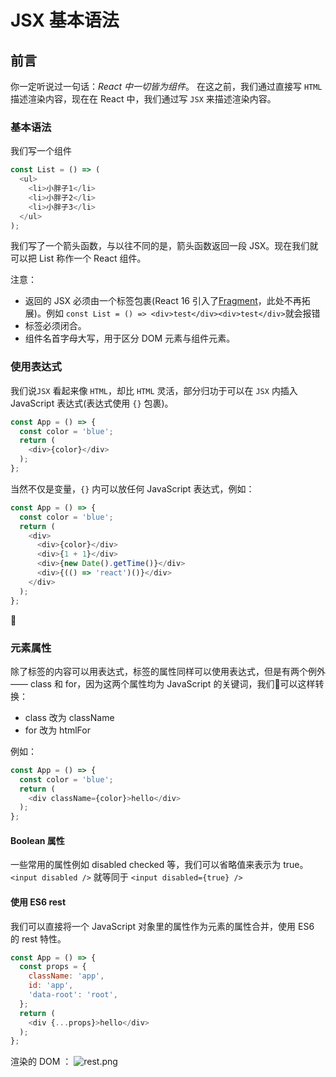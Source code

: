 # JSX 基本语法

## 前言

你一定听说过一句话：*React 中一切皆为组件*。
在这之前，我们通过直接写 `HTML` 描述渲染内容，现在在 React 中，我们通过写 `JSX` 来描述渲染内容。

### 基本语法

我们写一个组件
```js
const List = () => (
  <ul>
    <li>小胖子1</li>
    <li>小胖子2</li>
    <li>小胖子3</li>
  </ul>
);
```
我们写了一个箭头函数，与以往不同的是，箭头函数返回一段 JSX。现在我们就可以把 List 称作一个 React 组件。

注意：
- 返回的 JSX 必须由一个标签包裹(React 16 引入了[Fragment](https://reactjs.org/docs/fragments.html)，此处不再拓展)。例如 `const List = () => <div>test</div><div>test</div>`就会报错
- 标签必须闭合。
- 组件名首字母大写，用于区分 DOM 元素与组件元素。

### 使用表达式

我们说`JSX` 看起来像 `HTML`，却比 `HTML` 灵活，部分归功于可以在 `JSX` 内插入 JavaScript 表达式(表达式使用 `{}` 包裹)。
```js
const App = () => {
  const color = 'blue';
  return (
    <div>{color}</div>
  );
};
```
当然不仅是变量，`{}` 内可以放任何 JavaScript 表达式，例如：
```js
const App = () => {
  const color = 'blue';
  return (
    <div>
      <div>{color}</div>
      <div>{1 + 1}</div>
      <div>{new Date().getTime()}</div>
      <div>{(() => 'react')()}</div>
    </div>
  );
};
```

### 元素属性

除了标签的内容可以用表达式，标签的属性同样可以使用表达式，但是有两个例外 —— class 和 for，因为这两个属性均为 JavaScript 的关键词，我们可以这样转换：
- class 改为 className
- for 改为 htmlFor

例如：
```js
const App = () => {
  const color = 'blue';
  return (
    <div className={color}>hello</div>
  );
};
```

#### Boolean 属性

一些常用的属性例如 disabled checked 等，我们可以省略值来表示为 true。
`<input disabled />` 就等同于 `<input disabled={true} />`

#### 使用 ES6 rest

我们可以直接将一个 JavaScript 对象里的属性作为元素的属性合并，使用 ES6 的 rest 特性。
```js
const App = () => {
  const props = {
    className: 'app',
    id: 'app',
    'data-root': 'root',
  };
  return (
    <div {...props}>hello</div>
  );
};
```
渲染的 DOM ：
![rest.png](https://i.loli.net/2018/12/11/5c0fa401e0384.png)
